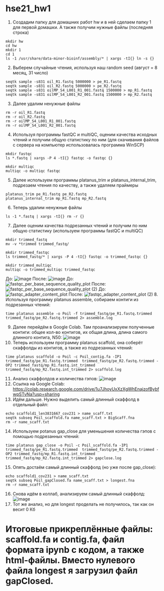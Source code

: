 # hse21_hw1
1. Создадим папку для домашних работ hw и в ней сделаем папку 1 для первой домашки. А также получим нужные файлы (последняя строка)
```
mkdir hw
cd hw
mkdir 1
cd 1
ls -1 /usr/share/data-minor-bioinf/assembly/* | xargs -tI{} ln -s {}
```
2. Выберем случайные чтения, используя наш random seed (август = 8 месяц, 31 число)
```
seqtk sample -s831 oil_R1.fastq 5000000 > pe_R1.fastq
seqtk sample -s831 oil_R2.fastq 5000000 > pe_R2.fastq
seqtk sample -s831 oilMP_S4_L001_R1_001.fastq 1500000 > mp_R1.fastq
seqtk sample -s831 oilMP_S4_L001_R2_001.fastq 1500000 > mp_R2.fastq
```
3. Далее удалим ненужные файлы
```
rm -r oil_R1.fastq
rm -r oil_R2.fastq
rm -r oilMP_S4_L001_R1_001.fastq
rm -r oilMP_S4_L001_R2_001.fastq
```
4. Используя программы fastQC и multiQC, оценим качества исходных чтений и получим общую статистику по ним (для скачивания файлов с сервера на компьютер использовалась программа WinSCP)
```
mkdir fastqc
ls *.fastq | xargs -P 4 -tI{} fastqc -o fastqc {}

mkdir multiqc
multiqc -o multiqc fastqc
```
5. Далее используем программы platanus_trim и platanus_internal_trim, подрезаем чтения по качеству, а также удаляем праймеры
```
platanus_trim pe_R1.fastq pe_R2.fastq 
platanus_internal_trim mp_R1.fastq mp_R2.fastq 
```
6. Теперь удалим ненужные файлы
```
ls -1 *.fastq | xargs -tI{} rm -r {}
```
7. Далее оценим качества подрезанных чтений и получим по ним общую статистику (используем программы fastQC и multiQC)
```
mkdir trimmed_fastq
mv -v *trimmed trimmed_fastq/

mkdir trimmed_fastqc
ls trimmed_fastq/* | xargs -P 4 -tI{} fastqc -o trimmed_fastqc {}

mkdir trimmed_multiqc
multiqc -o trimmed_multiqc trimmed_fastqc
```
До:
![image](https://user-images.githubusercontent.com/93254228/139106716-fc698ed1-bc4b-450d-918e-ac477bd5076b.png)
После:
![image](https://user-images.githubusercontent.com/93254228/139107030-1b697598-cba6-4479-af16-f18fe568631b.png)
До:
![fastqc_per_base_sequence_quality_plot](https://user-images.githubusercontent.com/93254228/139107255-cd4f91f1-d8c4-4c1f-afa7-c50a0cc11828.png)
После:
![fastqc_per_base_sequence_quality_plot (2)](https://user-images.githubusercontent.com/93254228/139107404-0a72b82b-edec-41d4-b6f6-91071e113db5.png)
До:
![fastqc_adapter_content_plot](https://user-images.githubusercontent.com/93254228/139107722-e90c7234-980a-46cd-a0e3-b4659ab9cdf7.png)
После:
![fastqc_adapter_content_plot (2)](https://user-images.githubusercontent.com/93254228/139107851-7398e86e-3cf6-48ef-898a-2af14592b031.png)
8. Используя программу platanus assemble, собираем контиги из подрезанных чтений:
```
time platanus assemble -o Poil -f trimmed_fastq/pe_R1.fastq.trimmed trimmed_fastq/pe_R2.fastq.trimmed 2> assemble.log
```
9. Далее перейдём в Google Colab. Там проанализируем полученные контиги: общее кол-во контигов, их общая длина, длина самого длинного контига, N50:
![image](https://user-images.githubusercontent.com/93254228/139109767-b94baa83-7260-4ce3-9caa-f0031cbdf9ad.png)
10. Теперь используем программу platanus scaffold, она соберёт скаффолды из контигов, а также из подрезанных чтений:
```
time platanus scaffold -o Poil -c Poil_contig.fa -IP1 trimmed_fastq/pe_R1.fastq.trimmed  trimmed_fastq/pe_R2.fastq.trimmed -OP2 trimmed_fastq/mp_R1.fastq.int_trimmed trimmed_fastq/mp_R2.fastq.int_trimmed 2> scaffold.log
```
11. Анализ скаффолдов и количества гэпов:
![image](https://user-images.githubusercontent.com/93254228/139111511-316cf8ef-f734-4720-a24d-514b2a7a158c.png)
12. Ссылка на Google Colab:
https://colab.research.google.com/drive/1u7JhoyUxXzXgWhEnajzofBybfwpSTvNa?usp=sharing
13. Идём дальше. Нужно выделить самый длинный скаффолд в отдельный файл:
```
echo scaffold1_len3831667_cov231 > name_scaff.txt
seqtk subseq Poil_scaffold.fa name_scaff.txt > BigScaff.fna
rm -r name_scaff.txt
```
14. Используем potanus gap_close для уменьшения количества гэпов с помощью подрезанных чтений:
```
time platanus gap_close -o Poil -c Poil_scaffold.fa -IP1 trimmed_fastq/pe_R1.fastq.trimmed  trimmed_fastq/pe_R2.fastq.trimmed -OP2 trimmed_fastq/mp_R1.fastq.int_trimmed trimmed_fastq/mp_R2.fastq.int_trimmed 2> gapclose.log
```
15. Опять достаём самый длинный скаффолд (но уже после gap_close):
```
echo scaffold1_cov231 > name_scaff.txt
seqtk subseq Poil_gapClosed.fa name_scaff.txt > longest.fna
rm -r name_scaff.txt
```
16. Снова идём в коллаб, анализируем самый длинный скаффолд:
![image](https://user-images.githubusercontent.com/93254228/139129404-ffe425ee-86ad-4906-ba5c-d0275494b8bf.png)
17. Тот же анализ, но для longest проделать не получилось, так как он весит 0 Кб
# Итоговые прикреплённые файлы: scaffold.fa и contig.fa, файл формата ipynb с кодом, а также html-файлы. Вместо нулевого файла longest я загрузил файл gapClosed.
